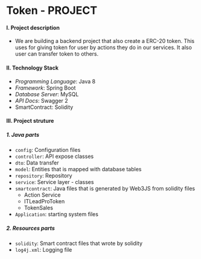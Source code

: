 # Token - PROJECT

#### I. Project description
* We are building a backend project that also create a ERC-20 token. This uses for giving token for user by actions they do in our services. It also user can transfer token to others. 


#### II. Technology Stack
* *Programming Language*: Java 8
* *Framework*: Spring Boot
* *Database Server*: MySQL
* *API Docs*: Swagger 2
* SmartContract: Solidity

#### III. Project struture
##### 1. Java parts
* `config`:  Configuration files
* `controller`: API expose classes
* `dto`: Data transfer 
* `model`: Entities that is mapped with database tables
* `repository`: Repository 
* `service`: Service layer - classes
* `smartcontract`: Java files that is generated by Web3JS from solidity files
    * Action Service
    * ITLeadProToken
    * TokenSales
* `Application`: starting system files


##### 2. Resources parts
* `solidity`: Smart contract files that wrote by solidity
* `log4j.xml`: Logging file 